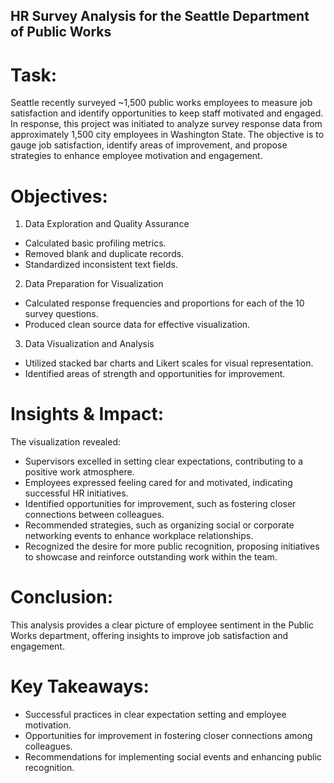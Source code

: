 ## HR Survey Analysis for the Seattle Department of Public Works

# Task:
Seattle recently surveyed ~1,500 public works employees to measure job satisfaction and identify opportunities to keep staff motivated and engaged. In response, this project was initiated to analyze survey response data from approximately 1,500 city employees in Washington State. The objective is to gauge job satisfaction, identify areas of improvement, and propose strategies to enhance employee motivation and engagement.

# Objectives: 
1. Data Exploration and Quality Assurance
- Calculated basic profiling metrics.
- Removed blank and duplicate records.
- Standardized inconsistent text fields.

2. Data Preparation for Visualization
- Calculated response frequencies and proportions for each of the 10 survey questions.
- Produced clean source data for effective visualization.

3. Data Visualization and Analysis
- Utilized stacked bar charts and Likert scales for visual representation.
- Identified areas of strength and opportunities for improvement.

# Insights & Impact:
The visualization revealed:

- Supervisors excelled in setting clear expectations, contributing to a positive work atmosphere.
- Employees expressed feeling cared for and motivated, indicating successful HR initiatives.
- Identified opportunities for improvement, such as fostering closer connections between colleagues.
- Recommended strategies, such as organizing social or corporate networking events to enhance workplace relationships.
- Recognized the desire for more public recognition, proposing initiatives to showcase and reinforce outstanding work within the team.

# Conclusion: 
This analysis provides a clear picture of employee sentiment in the Public Works department, offering insights to improve job satisfaction and engagement.

# Key Takeaways: 
- Successful practices in clear expectation setting and employee motivation.
- Opportunities for improvement in fostering closer connections among colleagues.
- Recommendations for implementing social events and enhancing public recognition.
